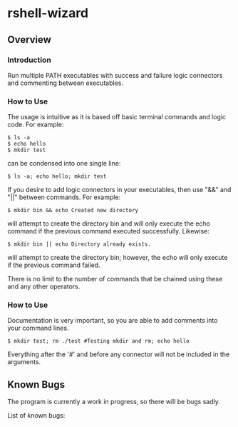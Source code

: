 # rshell-wizard

<h2 id="Overview">Overview</h2>

<h3 id="Introduction">Introduction</h3>
Run multiple PATH executables with success and failure logic connectors and commenting between executables.

<h3 id="How to Use">How to Use</h3>
The usage is intuitive as it is based off basic terminal commands and logic code. For example:

    $ ls -a
    $ echo hello
    $ mkdir test
    
can be condensed into one single line:

    $ ls -a; echo hello; mkdir test

If you desire to add logic connectors in your executables, then use "&&" and "||" between commands. For example:

    $ mkdir bin && echo Created new directory
    
will attempt to create the directory bin and will only execute the echo command if the previous command executed successfully. Likewise:

    $ mkdir bin || echo Directory already exists.
    
will attempt to create the directory bin; however, the echo will only execute if the previous command failed.

There is no limit to the number of commands that be chained using these and any other operators.

<h3 id="Commenting">How to Use</h3>
Documentation is very important, so you are able to add comments into your command lines.

    $ mkdir test; rm ./test #Testing mkdir and rm; echo hello
    
Everything after the '#' and before any connector will not be included in the arguments.



<h2 id="Known Bugs">Known Bugs</h2>

The program is currently a work in progress, so there will be bugs sadly. 

List of known bugs:
